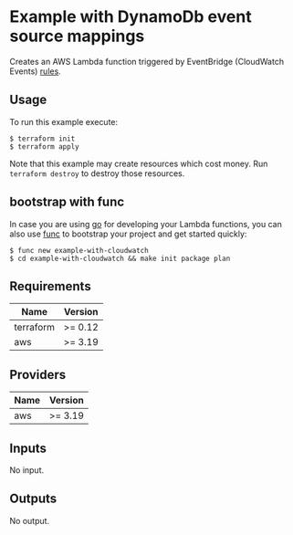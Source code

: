 # Example with DynamoDb event source mappings

Creates an AWS Lambda function triggered by EventBridge (CloudWatch Events) [rules](https://docs.aws.amazon.com/lambda/latest/dg/services-cloudwatchevents.html).

## Usage

To run this example execute:

```
$ terraform init
$ terraform apply
```

Note that this example may create resources which cost money. Run `terraform destroy` to destroy those resources.

## bootstrap with func

In case you are using [go](https://golang.org/) for developing your Lambda functions, you can also use [func](https://github.com/moritzzimmer/func) to bootstrap your project and get started quickly:

```
$ func new example-with-cloudwatch
$ cd example-with-cloudwatch && make init package plan
```

## Requirements

| Name | Version |
|------|---------|
| terraform | >= 0.12 |
| aws | >= 3.19 |

## Providers

| Name | Version |
|------|---------|
| aws | >= 3.19 |

## Inputs

No input.

## Outputs

No output.
